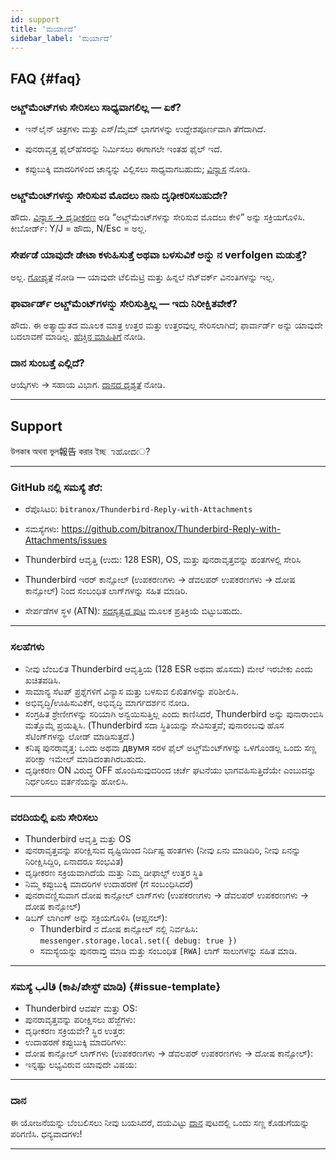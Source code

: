 ```yaml
---
id: support
title: 'ಮರ್ಯಾದೆ'
sidebar_label: 'ಮರ್ಯಾದೆ'
---
```


## FAQ {#faq}

### ಅಟ್ಚ್‌ಮೆಂಟ್‌ಗಳು ಸೇರಿಸಲು ಸಾಧ್ಯವಾಗಲಿಲ್ಲ — ಏಕೆ?

- ಇನ್‌ಲೈನ್ ಚಿತ್ರಗಳು ಮತ್ತು ಎಸ್/ಮೈಮ್ ಭಾಗಗಳನ್ನು ಉದ್ದೇಶಪೂರ್ಣವಾಗಿ ತೆಗೆದಾಗಿದೆ.
- ಪುನರಾವೃತ್ತ ಫೈಲ್‌ಹೆಸರನ್ನು ನಿರ್ಮಿಸಲು ಈಗಾಗಲೇ ಇಂತಹ ಫೈಲ್ ಇದೆ.

- ಕಪ್ಪುಬುಕ್ಕಿ ಮಾದರಿಗಳಿಂದ ಚಾನ್ಯನ್ನು ವಿಲ್ಲಿಸಲು ಸಾಧ್ಯವಾಗಬಹುದು; [ವಿನ್ಯಾಸ](configuration#blacklist-glob-patterns) ನೋಡಿ.

### ಅಟ್ಚ್‌ಮೆಂಟ್‌ಗಳನ್ನು ಸೇರಿಸುವ ಮೊದಲು ನಾನು ದೃಢೀಕರಿಸಬಹುದೇ?

ಹೌದು. [ವಿನ್ಯಾಸ → ದೃಢೀಕರಣ](configuration#confirmation) ಅಡಿ “ಅಟ್ಚ್‌ಮೆಂಟ್‌ಗಳನ್ನು ಸೇರಿಸುವ ಮೊದಲು ಕೇಳಿ” ಅನ್ನು ಸಕ್ರಿಯಗೊಳಿಸಿ. ಕೀಬೋರ್ಡ್: Y/J = ಹೌದು, N/Esc = ಅಲ್ಲ.

### ಸೇರ್ಪಡೆ ಯಾವುದೇ ಡೇಟಾ ಕಳುಹಿಸುತ್ತೆ ಅಥವಾ ಬಳಸುವಿಕೆ ಅನ್ನು ನ verfolgen ಮಡುತ್ತೆ?

ಅಲ್ಲ. [ಗೋಪ್ಯತೆ](privacy) ನೋಡಿ — ಯಾವುದೇ ಟೆಲಿಮೆಟ್ರಿ ಮತ್ತು ಹಿನ್ನಲೆ ನೆಟ್‌ವರ್ಕ್ ವಿನಂತಿಗಳನ್ನು ಇಲ್ಲ.

### ಫಾರ್ವಾರ್ಡ್ ಅಟ್ಚ್‌ಮೆಂಟ್‌ಗಳನ್ನು ಸೇರಿಸುತ್ತಿಲ್ಲ — ಇದು ನಿರೀಕ್ಷಿತವೇಕೆ?

ಹೌದು. ಈ ಅತ್ಯಾದ್ಭುತದ ಮೂಲಕ ಮಾತ್ರ ಉತ್ತರ ಮತ್ತು ಉತ್ತರವುಲ್ಲ ಸೇರಿಸಲಾಗಿದೆ; ಫಾರ್ವಾರ್ಡ್ ಅನ್ನು ಯಾವುದೇ ಬದಲಾವಣೆ ಮಾಡಿಲ್ಲ. [ಹೆಚ್ಚಿನ ಮಾಹಿತಿಗೆ](usage#limitations) ನೋಡಿ.

### ದಾನ ಸುಂಬತ್ತೆ ಎಲ್ಲಿದೆ?

ಆಯ್ಕೆಗಳು → ಸಹಾಯ ವಿಭಾಗ. [ದಾನದ ದೃಶ್ಯತೆ](configuration#donation-visibility) ನೋಡಿ.

---

## Support

উপকাৰ অথবা ভুল報告 করার ইচ্ছಾಹೋದে?

---

### GitHub ನಲ್ಲಿ ಸಮಸ್ಯೆ ತೆರೆ:

- ರೆಪೊಸಿಟರಿ: `bitranox/Thunderbird-Reply-with-Attachments`
- ಸಮಸ್ಯೆಗಳು: https://github.com/bitranox/Thunderbird-Reply-with-Attachments/issues
- Thunderbird ಆವೃತ್ತಿ (ಉದು: 128 ESR), OS, ಮತ್ತು ಪುನರಾವೃತ್ತವನ್ನು ಹಂತಗಳಲ್ಲಿ ಸೇರಿಸಿ
- Thunderbird ಇರರ್ ಕಾನ್ಸೋಲ್ (ಉಪಕರಣಗಳು → ಡೆವಲಪರ್ ಉಪಕರಣಗಳು → ದೋಷ ಕಾನ್ಸೋಲ್) ನಿಂದ ಸಂಬಂಧಿತ ಲಾಗ್‌ಗಳನ್ನು ಸಹಿತ ಮಾಡಿರಿ.

- ಸೇರ್ಪಡೆಗಳ ಸ್ಥಳ (ATN): [ಸದಸ್ಯತ್ವದ ಪುಟ](https://addons.thunderbird.net/thunderbird/addon/reply-with-attachments) ಮೂಲಕ ಪ್ರತಿಕ್ರಿಯೆ ಬಿಟ್ಟುಬಹುದು.

---

### ಸಲಹೆಗಳು

- ನೀವು ಬೆಂಬಲಿತ Thunderbird ಆವೃತ್ತಿಯ (128 ESR ಅಥವಾ ಹೊಸದು) ಮೇಲೆ ಇರಬೇಕು ಎಂದು ಖಚಿತಪಡಿಸಿ.
- ಸಾಮಾನ್ಯ ಸೆಟಪ್ ಪ್ರಶ್ನೆಗಳಿಗೆ ವಿನ್ಯಾಸ ಮತ್ತು ಬಳಸುವ ಲಿಖಿತಗಳನ್ನು ಪರಿಶೀಲಿಸಿ.
- ಅಭಿವೃದ್ಧಿ/ಊಹಿಸುವಿಕೆಗೆ, ಅಭಿವೃದ್ಧಿ ಮಾರ್ಗದರ್ಶನ ನೋಡಿ.
- ಸಂಗ್ರಹಿತ ಶ್ರೇಣೀಗಳನ್ನು ಸರಿಯಾಗಿ ಅನ್ವಯಿಸುತ್ತಿಲ್ಲ ಎಂದು ಕಾಣಿಸಿದರೆ, Thunderbird ಅನ್ನು ಪುನಾರಾಂಬಿಸಿ ಮತ್ತೊಮ್ಮೆ ಪ್ರಯತ್ನಿಸಿ. (Thunderbird ಸದಾ ಸ್ಥಿತಿಯನ್ನು ಸೇವಿಸುತ್ತವೆ; ಪುನಾರಂಬವು ಹೊಸ ಸೆಟಿಂಗ್‌ಗಳನ್ನು ಲೋಡ್ ಮಾಡಿಸುತ್ತದೆ.)
- ಕನಿಷ್ಠ ಪುನರಾವೃತ್ತ: ಒಂದು ಅಥವಾ двумя ಸರಳ ಫೈಲ್ ಅಟ್ಚ್‌ಮೆಂಟ್‌ಗಳನ್ನು ಒಳಗೊಂಡಲ್ಲ ಒಂದು ಸಣ್ಣ ಪರೀಕ್ಷಾ ಇಮೇಲ್‌ ಮಾಡಿದಂತಾಗಿರಬಹುದು.
- ದೃಢೀಕರಣ ON ವಿರುದ್ಧ OFF ಹೊಂದಿಸುವುದರಿಂದ ಚರ್ಚೆ ಘಟನೆಯು ಭಾಗವಹಿಸುತ್ತಿದೆಯೇ ಎಂಬುದನ್ನು ನಿರ್ಧರಿಸಲು ವರ್ತನೆಯನ್ನು ಹೋಲಿಸಿ.

---

### ವರದಿಯಲ್ಲಿ ಏನು ಸೇರಿಸಲು

- Thunderbird ಆವೃತ್ತಿ ಮತ್ತು OS
- ಪುನರಾವೃತ್ತವನ್ನು ಪರೀಕ್ಷಿಸುವ ದೃಷ್ಟಿಯಿಂದ ನಿರ್ದಿಷ್ಟ ಹಂತಗಳು (ನೀವು ಏನು ಮಾಡಿದಿರಿ, ನೀವು ಏನನ್ನು ನಿರೀಕ್ಷಿಸಿದ್ದಿರಿ, ಏನಾದರೂ ಸಂಭವಿತ)
- ದೃಢೀಕರಣ ಸಕ್ರಿಯವಾಗಿದೆಯೆ ಮತ್ತು ನಿಮ್ಮ ಡೀಫಾಲ್ಟ್ ಉತ್ತರ ಸ್ಥಿತಿ
- ನಿಮ್ಮ ಕಪ್ಪುಬುಕ್ಕಿ ಮಾದರಿಗಳ ಉದಾಹರಣೆ (ಗೆ ಸಂಬಂಧಿಸಿದರೆ)
- ಪುನರಾವಣ್ಣಿಸುವಾಗ ದೋಷ ಕಾನ್ಸೋಲ್ ಲಾಗ್‌ಗಳು (ಉಪಕರಣಗಳು → ಡೆವಲಪರ್ ಉಪಕರಣಗಳು → ದೋಷ ಕಾನ್ಸೋಲ್)
- ಡಿಬಗ್ ಲಾಗಿಂಗ್ ಅನ್ನು ಸಕ್ರಿಯಗೊಳಿಸಿ (ಆಪ್ಷನಲ್):
  - Thunderbird ನ ದೋಷ ಕಾನ್ಸೋಲ್ ನಲ್ಲಿ ನಿರ್ವಹಿಸಿ: `messenger.storage.local.set({ debug: true })`
  - ಸಮಸ್ಯೆಯನ್ನು ಪುನರಾವ್ತು ಮಾಡಿ ಮತ್ತು ಸಂಬಂಧಿತ `[RWA]` ಲಾಗ್ ಸಾಲುಗಳನ್ನು ಸಹಿತ ಮಾಡಿ.

---

### ಸಮಸ್ಯೆ قالب (ಕಾಪಿ/ಪೇಸ್ಟ್ ಮಾಡಿ) {#issue-template}

- Thunderbird ಆವರ್ಷೆ ಮತ್ತು OS:
- ಪುನರಾವೃತ್ತವನ್ನು ಪರೀಕ್ಷಿಸಲು ಹೆಜ್ಜೆಗಳು:
- ದೃಢೀಕರಣ ಸಕ್ರಿಯವೇ? ಸ್ಥಿರ ಉತ್ತರ:
- ಉದಾಹರಣೆ ಕಪ್ಪುಬುಕ್ಕಿ ಮಾದರಿಗಳು:
- ದೋಷ ಕಾನ್ಸೋಲ್ ಲಾಗ್‌ಗಳು (ಉಪಕರಣಗಳು → ಡೆವಲಪರ್ ಉಪಕರಣಗಳು → ದೋಷ ಕಾನ್ಸೋಲ್):
- ಇನ್ನಷ್ಟು ಲಭ್ಯವಿರುವ ಯಾವುದೇ ವಿಷಯ:

---

### ದಾನ

ಈ ಯೋಜನೆಯನ್ನು ಬೆಂಬಲಿಸಲು ನೀವು ಬಯಸಿದರೆ, ದಯವಿಟ್ಟು [ದಾನ](donation) ಪುಟದಲ್ಲಿ ಒಂದು ಸಣ್ಣ ಕೊಡುಗೆಯನ್ನು ಪರಿಗಣಿಸಿ. ಧನ್ಯವಾದಗಳು!

---
